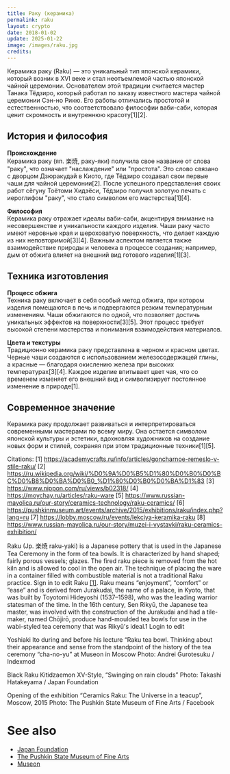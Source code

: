 ```yaml
---
title: Раку (керамика)
permalink: raku
layout: crypto
date: 2018-01-02
update: 2025-01-22
image: /images/raku.jpg
credits:
---
```


Керамика раку (Raku) — это уникальный тип японской керамики, который возник в XVI веке и стал неотъемлемой частью японской чайной церемонии. Основателем этой традиции считается мастер Танака Тёдзиро, который работал по заказу известного мастера чайной церемонии Сэн-но Рикю. Его работы отличались простотой и естественностью, что соответствовало философии ваби-саби, которая ценит скромность и внутреннюю красоту[1][2].

## История и философия

**Происхождение**  
Керамика раку (яп. 楽焼, раку-яки) получила свое название от слова "раку", что означает "наслаждение" или "простота". Это слово связано с дворцом Дзюракудай в Киото, где Тёдзиро создавал свои первые чаши для чайной церемонии[2]. После успешного представления своих работ сёгуну Тоётоми Хидэёси, Тёдзиро получил золотую печать с иероглифом "раку", что стало символом его мастерства[1][4].

**Философия**  
Керамика раку отражает идеалы ваби-саби, акцентируя внимание на несовершенстве и уникальности каждого изделия. Чаши раку часто имеют неровные края и шероховатую поверхность, что делает каждую из них неповторимой[3][4]. Важным аспектом является также взаимодействие природы и человека в процессе создания; например, дым от обжига влияет на внешний вид готового изделия[1][3].

## Техника изготовления

**Процесс обжига**  
Техника раку включает в себя особый метод обжига, при котором изделия помещаются в печь и подвергаются резким температурным изменениям. Чаши обжигаются по одной, что позволяет достичь уникальных эффектов на поверхности[3][5]. Этот процесс требует высокой степени мастерства и понимания взаимодействия материалов.

**Цвета и текстуры**  
Традиционно керамика раку представлена в черном и красном цветах. Черные чаши создаются с использованием железосодержащей глины, а красные — благодаря окислению железа при высоких температурах[3][4]. Каждое изделие впитывает цвет чая, что со временем изменяет его внешний вид и символизирует постоянное изменение в природе[1].

## Современное значение

Керамика раку продолжает развиваться и интерпретироваться современными мастерами по всему миру. Она остается символом японской культуры и эстетики, вдохновляя художников на создание новых форм и стилей, сохраняя при этом традиционные техники[1][5].

Citations:
[1] https://academycrafts.ru/info/articles/goncharnoe-remeslo-v-stile-raku/
[2] https://ru.wikipedia.org/wiki/%D0%9A%D0%B5%D1%80%D0%B0%D0%BC%D0%B8%D0%BA%D0%B0_%D1%80%D0%B0%D0%BA%D1%83
[3] https://www.nippon.com/ru/views/b02318/
[4] https://moychay.ru/articles/raku-ware
[5] https://www.russian-mayolica.ru/our-story/ceramics-technology/raku-ceramics/
[6] https://pushkinmuseum.art/events/archive/2015/exhibitions/raku/index.php?lang=ru
[7] https://lobby.moscow/ru/events/lekciya-keramika-raku
[8] https://www.russian-mayolica.ru/our-story/muzei-i-vystavki/raku-ceramics-exhibition/

Raku (Jp. 楽焼 raku-yaki) is a Japanese pottery that is used in the Japanese Tea Ceremony in the form of tea bowls. It is characterized by hand shaped; fairly porous vessels; glazes. The fired raku piece is removed from the hot kiln and is allowed to cool in the open air. The technique of placing the ware in a container filled with combustible material is not a traditional Raku practice. Sign in to edit Raku <span id="a1">[\[1\]](#f1)</span>. Raku means “enjoyment”, “comfort” or “ease” and is derived from Jurakudai, the name of a palace, in Kyoto, that was built by Toyotomi Hideyoshi (1537–1598), who was the leading warrior statesman of the time. In the 16th century, Sen Rikyū, the Japanese tea master, was involved with the construction of the Jurakudai and had a tile-maker, named Chōjirō, produce hand-moulded tea bowls for use in the wabi-styled tea ceremony that was Rikyū's ideal.1 Login to edit

Yoshiaki Ito during and before his lecture “Raku tea bowl. Thinking about their appearance and sense from the standpoint of the history of the tea ceremony “cha-no-yu” at Museon in Moscow
Photo: Andrei Gurotesuku / Indexmod

Black Raku Kitidzaemon XV-Style, “Swinging on rain clouds”
Photo: Takashi Hatakeyama / Japan Foundation

Opening of the exhibition “Ceramics Raku: The Universe in a teacup”, Moscow, 2015
Photo: The Pushkin State Museum of Fine Arts / Facebook


# See also

+ [Japan Foundation](index)
+ [The Pushkin State Museum of Fine Arts](index)
+ [Museon](index)
